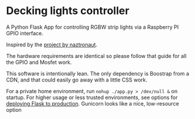 # Decking lights controller

A Python Flask App for controlling RGBW strip lights via a Raspberry PI GPIO interface.

Inspired by the [project by naztronaut](https://github.com/naztronaut/RaspberryPi-RGBW-Control).

The hardware requirements are identical so please follow that guide for all the GPIO and Mosfet work.

This software is intentionally lean. The only dependency is Boostrap from a CDN, and that could easily go away with a little CSS work.

For a private home environment, run `nohup ./app.py > /dev/null &` on startup. For higher usage or less trusted environments, see options for [deploying Flask to production](https://flask.palletsprojects.com/en/2.2.x/deploying/). Gunicorn looks like a nice, low-resource option

